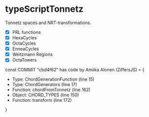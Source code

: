 # typeScriptTonnetz

Tonnetz spaces and NRT-transformations. 

* [x] PRL functions
* [x] HexaCycles
* [x] OctaCycles
* [x] EnneaCycles
* [x] Weitzmann Regions
* [x] OctaTowers     

const COMMIT "cbd4f62" has code by Amiika Alonen (ZiffersJS) = {

-  Type: ChordGenerationFunction (line 15)
-  Type: ChordGenerators (line 17)
-  Function: chordFromTonnetz (line 162)
-  Object: CHORD_TYPES (line 150)
-  Function: transform (line 172)

}

